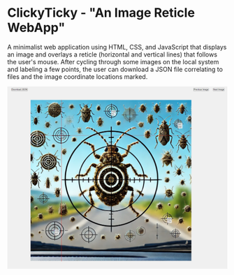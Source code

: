 # ClickyTicky - "An Image Reticle WebApp"

A minimalist web application using HTML, CSS, and JavaScript that displays an image and overlays a reticle (horizontal and vertical lines) that follows the user's mouse. After cycling through some images on the local system and labeling a few points, the user can download a JSON file correlating to files and the image coordinate locations marked.

![image](demo.png)
